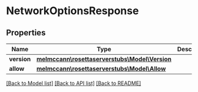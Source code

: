 # NetworkOptionsResponse

## Properties
Name | Type | Description | Notes
------------ | ------------- | ------------- | -------------
**version** | [**melmccann\rosettaserverstubs\Model\Version**](Version.md) |  | 
**allow** | [**melmccann\rosettaserverstubs\Model\Allow**](Allow.md) |  | 

[[Back to Model list]](../README.md#documentation-for-models) [[Back to API list]](../README.md#documentation-for-api-endpoints) [[Back to README]](../README.md)


